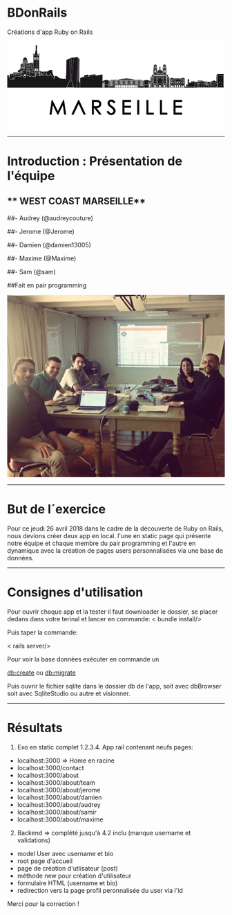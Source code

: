 # BDonRails
Créations d'app Ruby on Rails



![alt tag](images/img-marseille-3.png)

-------------

# Introduction : Présentation de l'équipe

## ** WEST COAST MARSEILLE**
##- Audrey (@audreycouture)

##- Jerome (@Jerome)

##- Damien (@damien13005)

##- Maxime (@Maxime)

##- Sam 	(@sam)


##Fait en pair programming

![alt tag](images/pairProgramming.jpg)

-------------

# But de l´exercice

Pour ce jeudi 26 avril 2018 dans le cadre de la découverte de Ruby on Rails, nous devions créer deux app en local. l'une en static page qui présente notre équipe et chaque membre du pair programming et l'autre en dynamique avec la création de pages users personnalisées via une base de données.

------------

# Consignes d'utilisation

Pour ouvrir chaque app et la tester il faut downloader le dossier, se placer dedans dans votre terinal et lancer en commande:
< bundle install/>

Puis taper la commande:

< rails server/>


Pour voir la base données exécuter en commande un

<db:create>
ou
<db:migrate> 

Puis ouvrir le fichier sqlite dans le dossier db de l'app, soit avec dbBrowser soit avec SqliteStudio ou autre et visionner.


------------

# Résultats
1. Exo en static complet
1.2.3.4. App rail contenant neufs pages:
- localhost:3000  => Home en racine
- localhost:3000/contact
- localhost:3000/about
- localhost:3000/about/team
- localhost:3000/about/jerome
- localhost:3000/about/damien
- localhost:3000/about/audrey
- localhost:3000/about/samir
- localhost:3000/about/maxime


2. Backend => complété jusqu'à 4.2 inclu (manque username et validations)
- model User avec username et bio
- root page d'accueil
- page de création d'utlisateur (post)
- méthode new pour création d'utilisateur
- formulaire HTML (username et bio)
- redirection vers la page profil peronnalisée du user via l'id








Merci pour la correction ! 
